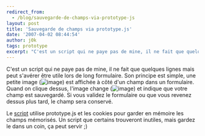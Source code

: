 ```yaml
---
redirect_from:
  - /blog/sauvegarde-de-champs-via-prototype-js
layout: post
title: 'Sauvegarde de champs via prototype.js'
date: '2007-04-02 08:44:54'
author: j0k
tags: prototype
excerpt: "C'est un script qui ne paye pas de mine, il ne fait que quelques lignes mais peut s'avérer être utile lors de long formulaire.     \nSon principe est simple, une petite image ()) est affichée à côté d'un champ dans un formulaire. Quand on clique dessus, l'image change ()) et indique que votre champ est sauvegardé. Si vous validez le formulaire ou que vous revenez      …"
---
```


C'est un script qui ne paye pas de mine, il ne fait que quelques lignes mais peut s'avérer être utile lors de long formulaire.
Son principe est simple, une petite image (![image](https://www.phpmagazine.net/demo/pin/images/pin.gif)) est affichée à côté d'un champ dans un formulaire. Quand on clique dessus, l'image change (![image](https://www.phpmagazine.net/demo/pin/images/pin-h.gif)) et indique que votre champ est sauvegardé. Si vous validez le formulaire ou que vous revenez dessus plus tard, le champ sera conservé.

Le [script](http://ajax.phpmagazine.net/2007/04/pin_plugin_for_prototype_remem.html) utilise prototype.js et les cookies pour garder en mémoire les champs mémorisés.   Un script que certains trouveront inutiles, mais gardez le dans un coin, ça peut servir ;)
